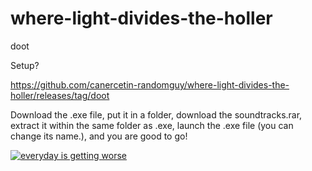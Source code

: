 # where-light-divides-the-holler
doot

Setup?

https://github.com/canercetin-randomguy/where-light-divides-the-holler/releases/tag/doot

Download the .exe file, put it in a folder, download the soundtracks.rar, extract it within the same folder as .exe, launch the .exe file (you can change its name.), and you are good to go!

[![everyday is getting worse](https://img.youtube.com/vi/Tsv1fKiVJSQ/0.jpg)](https://www.youtube.com/watch?v=Tsv1fKiVJSQ)
